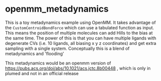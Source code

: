 # openmm_metadynamics
This is a toy metadynamics example using OpenMM. It takes advantage of the `CustomCentroidBondForce` which can use a tabulated function as input. This means the position of multiple molecules can add Hills to the bias at the same time. The power of this is that you can have multiple ligands with degenerate CVs (i.e. 10 ligands, all biasing x y z coordinates) and get extra sampling with a single system. Conceptually this is a blend of metadynamics and 'flooding' 

This metadynamics would be an openmm version of https://pubs.acs.org/doi/abs/10.1021/acs.jctc.8b00448 , which is only in plumed and not in an official release
